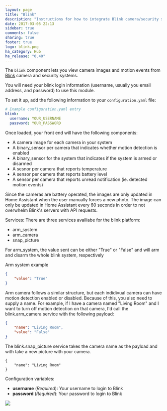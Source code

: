 ```yaml
---
layout: page
title: "Blink"
description: "Instructions for how to integrate Blink camera/security system within Home Assistant."
date: 2017-03-05 22:13
sidebar: true
comments: false
sharing: true
footer: true
logo: blink.png
ha_category: Hub
ha_release: "0.40"
---
```


The `blink` component lets you view camera images and motion events from [Blink](http://blinkforhome.com) camera and security systems.

You will need your blink login information (username, usually you email address, and password) to use this module.

To set it up, add the following information to your `configuration.yaml` file:

```yaml
# Example configuration.yaml entry
blink:
  username: YOUR_USERNAME
  password: YOUR_PASSWORD
```

Once loaded, your front end will have the following components:
* A camera image for each camera in your system
* A binary_sensor per camera that indicates whether motion detection is enabled
* A binary_sensor for the system that indicates if the system is armed or disarmed
* A sesnor per camera that reports temperature
* A sensor per camera that reports battery level
* A sensor per camera that reports unread notification (ie. detected motion events)

Since the cameras are battery operated, the images are only updated in Home Assistant when the user manually forces a new photo.  The image can only be updated in Home Assistant every 60 seconds in order to not overwhelm Blink's servers with API requests.

Services:
There are three services availiabe for the blink platform:
- arm_system
- arm_camera
- snap_picture

For arm_system, the value sent can be either "True" or "False" and will arm and disarm the whole blink system, respectively

Arm system example
```json
{
    "value": "True"
}
```

Arm camera follows a similar structure, but each indidivual camera can have motion detection enabled or disabled.  Because of this, you also need to supply a name.  For example, if I have a camera named "Living Room" and I want to turn off motion detection on that camera, I'd call the blink.arm_camera service with the following payload:
```json
{
    "name": "Living Room",
    "value": "False"
}
```

The blink.snap_picture service takes the camera name as the payload and with take a new picture with your camera.
```
{
    "name": "Living Room"
}
```

Configuration variables:

- **username** (*Required*): Your username to login to Blink
- **password** (*Required*): Your password to login to Blink

<p class='img'>
  <img src='{{site_root}}/images/screenshots/blink_example_frontend.png' />
</p>
